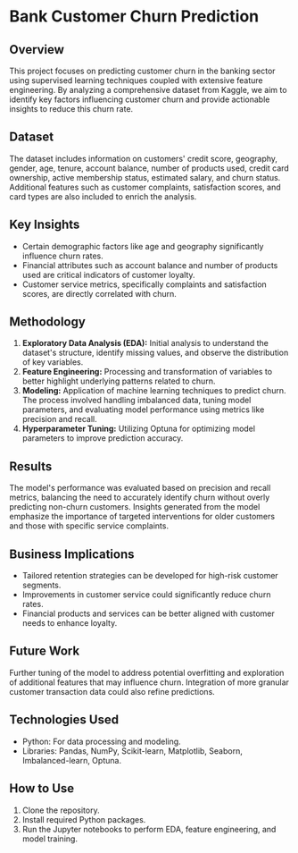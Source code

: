 # Bank Customer Churn Prediction

## Overview
This project focuses on predicting customer churn in the banking sector using supervised learning techniques coupled with extensive feature engineering. By analyzing a comprehensive dataset from Kaggle, we aim to identify key factors influencing customer churn and provide actionable insights to reduce this churn rate.

## Dataset
The dataset includes information on customers' credit score, geography, gender, age, tenure, account balance, number of products used, credit card ownership, active membership status, estimated salary, and churn status. Additional features such as customer complaints, satisfaction scores, and card types are also included to enrich the analysis.

## Key Insights
- Certain demographic factors like age and geography significantly influence churn rates.
- Financial attributes such as account balance and number of products used are critical indicators of customer loyalty.
- Customer service metrics, specifically complaints and satisfaction scores, are directly correlated with churn.

## Methodology
1. **Exploratory Data Analysis (EDA):** Initial analysis to understand the dataset's structure, identify missing values, and observe the distribution of key variables.
2. **Feature Engineering:** Processing and transformation of variables to better highlight underlying patterns related to churn.
3. **Modeling:** Application of machine learning techniques to predict churn. The process involved handling imbalanced data, tuning model parameters, and evaluating model performance using metrics like precision and recall.
4. **Hyperparameter Tuning:** Utilizing Optuna for optimizing model parameters to improve prediction accuracy.

## Results
The model's performance was evaluated based on precision and recall metrics, balancing the need to accurately identify churn without overly predicting non-churn customers. Insights generated from the model emphasize the importance of targeted interventions for older customers and those with specific service complaints.

## Business Implications
- Tailored retention strategies can be developed for high-risk customer segments.
- Improvements in customer service could significantly reduce churn rates.
- Financial products and services can be better aligned with customer needs to enhance loyalty.

## Future Work
Further tuning of the model to address potential overfitting and exploration of additional features that may influence churn. Integration of more granular customer transaction data could also refine predictions.

## Technologies Used
- Python: For data processing and modeling.
- Libraries: Pandas, NumPy, Scikit-learn, Matplotlib, Seaborn, Imbalanced-learn, Optuna.

## How to Use
1. Clone the repository.
2. Install required Python packages.
3. Run the Jupyter notebooks to perform EDA, feature engineering, and model training.
